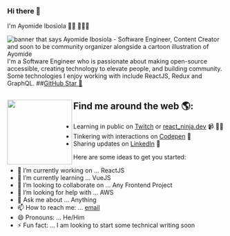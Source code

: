 ### Hi there 👋


I'm Ayomide Ibosiola 👋🏾 👩🏾‍💻

<img src="https://raw.githubusercontent.com/M0nica/M0nica/master/gh-header-image-cropped.png" alt="banner that says Ayomide Ibosiola - Software Engineer, Content Creator and soon to be community organizer alongside a cartoon illustration of Ayomide">
I'm a Software Engineer who is passionate about making open-source accessible, creating technology to elevate people, and building community. Some technologies I enjoy working with include ReactJS, Redux and GraphQL. 
##<a href="https://stars.github.com/">GitHub Star 🌟</a> 

## Find me around the web 🌎: <a href="https://github.com/ayomideEnoch"><img align="left" width="150" height="150" src="https://github.com/M0nica/M0nica/blob/main/octomonica/m0nica-octocat-rotating.gif?raw=true"></a>
- Learning in public on <a href="https://www.twitch.discuss.dev.twitch.tv/">Twitch</a> or <a href="https://www..dev">react_ninja.dev</a> 📹 ✍🏾
- Tinkering with interactions on <a href="https://codepen.io/ayomideEnoch"> Codepen</a> 🏓
- Sharing updates on <a href="https://www.linkedin.com/in/ayomide-ibosiola/">LinkedIn</a> 💼


Here are some ideas to get you started:

- 🔭 I’m currently working on ... ReactJS
- 🌱 I’m currently learning ... VueJS
- 👯 I’m looking to collaborate on ... Any Frontend Project
- 🤔 I’m looking for help with ... AWS
- 💬 Ask me about ... Anything
- 📫 How to reach me: ... [email](ayomideibosiola@gmail.com)
- 😄 Pronouns: ... He/Him
- ⚡ Fun fact: ... I am looking to start some technical writing soon

